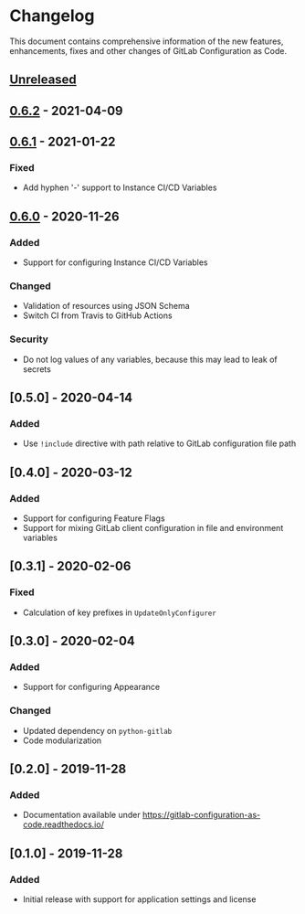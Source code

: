 # Changelog

This document contains comprehensive information of the new features, enhancements, 
fixes and other changes of GitLab Configuration as Code.

## [Unreleased]

## [0.6.2] - 2021-04-09

## [0.6.1] - 2021-01-22

### Fixed

-   Add hyphen '-' support to Instance CI/CD Variables 

## [0.6.0] - 2020-11-26

### Added

-   Support for configuring Instance CI/CD Variables

### Changed

-   Validation of resources using JSON Schema
-   Switch CI from Travis to GitHub Actions

### Security

-   Do not log values of any variables, because this may lead to leak of secrets

## [0.5.0] - 2020-04-14

### Added

-   Use `!include` directive with path relative to GitLab configuration file path

## [0.4.0] - 2020-03-12

### Added

-   Support for configuring Feature Flags
-   Support for mixing GitLab client configuration in file and environment variables

## [0.3.1] - 2020-02-06

### Fixed

-   Calculation of key prefixes in `UpdateOnlyConfigurer`

## [0.3.0] - 2020-02-04

### Added

-   Support for configuring Appearance

### Changed

-   Updated dependency on `python-gitlab`
-   Code modularization

## [0.2.0] - 2019-11-28

### Added

-   Documentation available under <https://gitlab-configuration-as-code.readthedocs.io/>

## [0.1.0] - 2019-11-28

### Added

-   Initial release with support for application settings and license

[Unreleased]: https://github.com/Roche/gitlab-configuration-as-code/compare/0.6.2...HEAD

[0.6.2]: https://github.com/Roche/gitlab-configuration-as-code/compare/0.6.1...0.6.2

[0.6.1]: https://github.com/Roche/gitlab-configuration-as-code/compare/0.6.0...0.6.1

[0.6.0]: https://github.com/Roche/gitlab-configuration-as-code/compare/0.5.0...0.6.0
